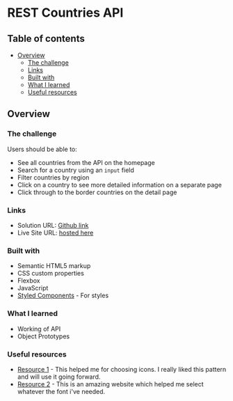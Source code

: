 # REST Countries API 

## Table of contents

- [Overview](#overview)
  - [The challenge](#the-challenge)
  - [Links](#links)
  - [Built with](#built-with)
  - [What I learned](#what-i-learned)
  - [Useful resources](#useful-resources)

## Overview

### The challenge

Users should be able to:

- See all countries from the API on the homepage
- Search for a country using an `input` field
- Filter countries by region
- Click on a country to see more detailed information on a separate page
- Click through to the border countries on the detail page

### Links

- Solution URL: [Github link](https://github.com/Rataash99/REST-Countries-API)
- Live Site URL: [hosted here](https://visionary-piroshki-40ed6c.netlify.app/)

### Built with

- Semantic HTML5 markup
- CSS custom properties
- Flexbox
- JavaScript
- [Styled Components](https://fontawesome.com) - For styles

### What I learned

- Working of API
- Object Prototypes

### Useful resources

- [Resource 1](https://www.fontawesome.com) - This helped me for choosing icons. I really liked this pattern and will use it going forward.
- [Resource 2](https://fonts.google.com) - This is an amazing website which helped me select whatever the font i've needed.
